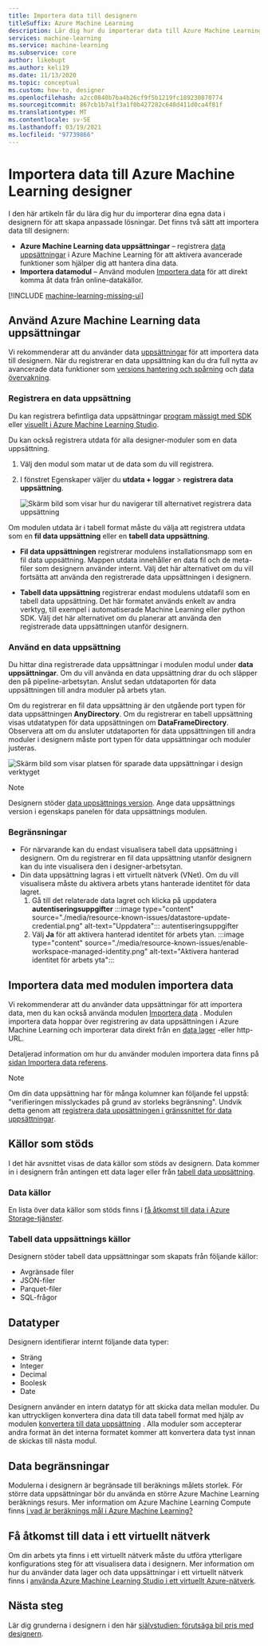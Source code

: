 ```yaml
---
title: Importera data till designern
titleSuffix: Azure Machine Learning
description: Lär dig hur du importerar data till Azure Machine Learning designer med Azure Machine Learning data uppsättningar och modulen importera data.
services: machine-learning
ms.service: machine-learning
ms.subservice: core
author: likebupt
ms.author: keli19
ms.date: 11/13/2020
ms.topic: conceptual
ms.custom: how-to, designer
ms.openlocfilehash: a2cc0840b7ba4b26cf9f5b1219fc189230870774
ms.sourcegitcommit: 867cb1b7a1f3a1f0b427282c648d411d0ca4f81f
ms.translationtype: MT
ms.contentlocale: sv-SE
ms.lasthandoff: 03/19/2021
ms.locfileid: "97739866"
---
```

# <a name="import-data-into-azure-machine-learning-designer"></a>Importera data till Azure Machine Learning designer

I den här artikeln får du lära dig hur du importerar dina egna data i designern för att skapa anpassade lösningar. Det finns två sätt att importera data till designern: 

* **Azure Machine Learning data uppsättningar** – registrera [data uppsättningar](concept-data.md#datasets) i Azure Machine Learning för att aktivera avancerade funktioner som hjälper dig att hantera dina data.
* **Importera datamodul** – Använd modulen [Importera data](algorithm-module-reference/import-data.md) för att direkt komma åt data från online-datakällor.

[!INCLUDE [machine-learning-missing-ui](../../includes/machine-learning-missing-ui.md)]

## <a name="use-azure-machine-learning-datasets"></a>Använd Azure Machine Learning data uppsättningar

Vi rekommenderar att du använder data [uppsättningar](concept-data.md#datasets) för att importera data till designern. När du registrerar en data uppsättning kan du dra full nytta av avancerade data funktioner som [versions hantering och spårning](how-to-version-track-datasets.md) och [data övervakning](how-to-monitor-datasets.md).

### <a name="register-a-dataset"></a>Registrera en data uppsättning

Du kan registrera befintliga data uppsättningar [program mässigt med SDK](how-to-create-register-datasets.md#datasets-sdk) eller [visuellt i Azure Machine Learning Studio](how-to-connect-data-ui.md#create-datasets).

Du kan också registrera utdata för alla designer-moduler som en data uppsättning.

1. Välj den modul som matar ut de data som du vill registrera.

1. I fönstret Egenskaper väljer du **utdata + loggar**  >  **registrera data uppsättning**.

    ![Skärm bild som visar hur du navigerar till alternativet registrera data uppsättning](media/how-to-designer-import-data/register-dataset-designer.png)

Om modulen utdata är i tabell format måste du välja att registrera utdata som en **fil data uppsättning** eller en **tabell data uppsättning**.

 - **Fil data uppsättningen** registrerar modulens installationsmapp som en fil data uppsättning. Mappen utdata innehåller en data fil och de meta-filer som designern använder internt. Välj det här alternativet om du vill fortsätta att använda den registrerade data uppsättningen i designern. 

 - **Tabell data uppsättning** registrerar endast modulens utdatafil som en tabell data uppsättning. Det här formatet används enkelt av andra verktyg, till exempel i automatiserade Machine Learning eller python SDK. Välj det här alternativet om du planerar att använda den registrerade data uppsättningen utanför designern.  
 

### <a name="use-a-dataset"></a>Använd en data uppsättning

Du hittar dina registrerade data uppsättningar i modulen modul under **data uppsättningar**. Om du vill använda en data uppsättning drar du och släpper den på pipeline-arbetsytan. Anslut sedan utdataporten för data uppsättningen till andra moduler på arbets ytan. 

Om du registrerar en fil data uppsättning är den utgående port typen för data uppsättningen **AnyDirectory**. Om du registrerar en tabell uppsättning visas utdatatypen för data uppsättningen om **DataFrameDirectory**. Observera att om du ansluter utdataporten för data uppsättningen till andra moduler i designern måste port typen för data uppsättningar och moduler justeras.

![Skärm bild som visar platsen för sparade data uppsättningar i design verktyget](media/how-to-designer-import-data/use-datasets-designer.png)


> [!NOTE]
> Designern stöder [data uppsättnings version](how-to-version-track-datasets.md). Ange data uppsättnings version i egenskaps panelen för data uppsättnings modulen.

### <a name="limitations"></a>Begränsningar 

- För närvarande kan du endast visualisera tabell data uppsättning i designern. Om du registrerar en fil data uppsättning utanför designern kan du inte visualisera den i designer-arbetsytan.
- Din data uppsättning lagras i ett virtuellt nätverk (VNet). Om du vill visualisera måste du aktivera arbets ytans hanterade identitet för data lagret.
    1. Gå till det relaterade data lagret och klicka på uppdatera **autentiseringsuppgifter** 
     :::image type="content" source="./media/resource-known-issues/datastore-update-credential.png" alt-text="Uppdatera"::: autentiseringsuppgifter
    1. Välj **Ja** för att aktivera hanterad identitet för arbets ytan.
    :::image type="content" source="./media/resource-known-issues/enable-workspace-managed-identity.png" alt-text="Aktivera hanterad identitet för arbets yta":::

## <a name="import-data-using-the-import-data-module"></a>Importera data med modulen importera data

Vi rekommenderar att du använder data uppsättningar för att importera data, men du kan också använda modulen [Importera data](algorithm-module-reference/import-data.md) . Modulen importera data hoppar över registrering av data uppsättningen i Azure Machine Learning och importerar data direkt från en [data lager](concept-data.md#datastores) -eller http-URL.

Detaljerad information om hur du använder modulen importera data finns på [sidan Importera data referens](algorithm-module-reference/import-data.md).

> [!NOTE]
> Om din data uppsättning har för många kolumner kan följande fel uppstå: "verifieringen misslyckades på grund av storleks begränsning". Undvik detta genom att [registrera data uppsättningen i gränssnittet för data uppsättningar](how-to-connect-data-ui.md#create-datasets).

## <a name="supported-sources"></a>Källor som stöds

I det här avsnittet visas de data källor som stöds av designern. Data kommer in i designern från antingen ett data lager eller från [tabell data uppsättning](how-to-create-register-datasets.md#dataset-types).

### <a name="datastore-sources"></a>Data källor
En lista över data källor som stöds finns i [få åtkomst till data i Azure Storage-tjänster](how-to-access-data.md#supported-data-storage-service-types).

### <a name="tabular-dataset-sources"></a>Tabell data uppsättnings källor

Designern stöder tabell data uppsättningar som skapats från följande källor:
 * Avgränsade filer
 * JSON-filer
 * Parquet-filer
 * SQL-frågor

## <a name="data-types"></a>Datatyper

Designern identifierar internt följande data typer:

* Sträng
* Integer
* Decimal
* Boolesk
* Date

Designern använder en intern datatyp för att skicka data mellan moduler. Du kan uttryckligen konvertera dina data till data tabell format med hjälp av modulen [konvertera till data uppsättning](algorithm-module-reference/convert-to-dataset.md) . Alla moduler som accepterar andra format än det interna formatet kommer att konvertera data tyst innan de skickas till nästa modul.

## <a name="data-constraints"></a>Data begränsningar

Modulerna i designern är begränsade till beräknings målets storlek. För större data uppsättningar bör du använda en större Azure Machine Learning beräknings resurs. Mer information om Azure Machine Learning Compute finns [i vad är beräknings mål i Azure Machine Learning?](concept-compute-target.md#azure-machine-learning-compute-managed)

## <a name="access-data-in-a-virtual-network"></a>Få åtkomst till data i ett virtuellt nätverk

Om din arbets yta finns i ett virtuellt nätverk måste du utföra ytterligare konfigurations steg för att visualisera data i designern. Mer information om hur du använder data lager och data uppsättningar i ett virtuellt nätverk finns i [använda Azure Machine Learning Studio i ett virtuellt Azure-nätverk](how-to-enable-studio-virtual-network.md).

## <a name="next-steps"></a>Nästa steg

Lär dig grunderna i designern i den här [självstudien: förutsäga bil pris med designern](tutorial-designer-automobile-price-train-score.md).
